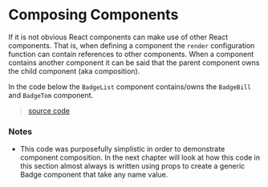 # Composing Components

If it is not obvious React components can make use of other React components. That is, when defining a component the `render` configuration function can contain references to other components. When a component contains another component it can be said that the parent component owns the child component (aka composition).

In the code below the `BadgeList` component contains/owns the `BadgeBill` and `BadgeTom` component.

> [source code](https://jsfiddle.net/codylindley/0m9s4ow7/#tabs=js,result,html,resources)

### Notes

* This code was purposefully simplistic in order to demonstrate component composition. In the next chapter will look at how this code in this section almost always is written using props to create a generic Badge component that take any name value.
